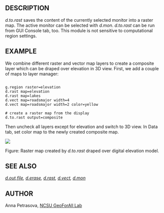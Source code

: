 
## DESCRIPTION

*d.to.rast* saves the content of the currently selected
monitor into a raster map. The active monitor can be selected
with *d.mon*. *d.to.rast* can be run from GUI
Console tab, too. This module is not sensitive to computational region settings.

## EXAMPLE

We combine different raster and vector map layers to create a composite layer
which can be draped over elevation in 3D view.
First, we add a couple of maps to layer manager:

```

g.region raster=elevation
d.rast map=elevation
d.rast map=lakes
d.vect map=roadsmajor width=4
d.vect map=roadsmajor width=2 color=yellow

# create a raster map from the display
d.to.rast output=composite

```

Then uncheck all layers except for elevation and switch to 3D view.
In Data tab, set color map to the newly created composite map.

![](d_to_rast_3D_example.jpg)

Figure: Raster map created by *d.to.rast* draped over digital elevation model.

## SEE ALSO

*[d.out.file](d.out.file.html),
[d.erase](d.erase.html),
[d.rast](d.rast.html),
[d.vect](d.vect.html),
[d.mon](d.mon.html)*

## AUTHOR

Anna Petrasova, [NCSU GeoForAll Lab](https://geospatial.ncsu.edu/geoforall/)
